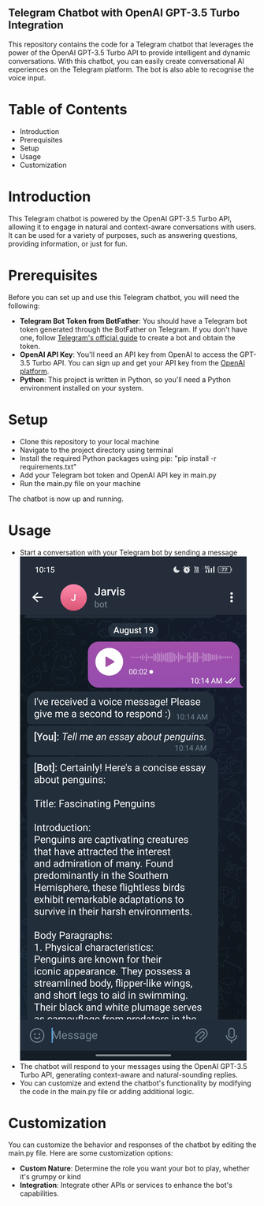 ## Telegram Chatbot with OpenAI GPT-3.5 Turbo Integration
This repository contains the code for a Telegram chatbot that leverages the power of the OpenAI GPT-3.5 Turbo API to provide intelligent and dynamic conversations. With this chatbot, you can easily create conversational AI experiences on the Telegram platform. The bot is also able to recognise the voice input.
# Table of Contents
- Introduction
- Prerequisites
- Setup
- Usage
- Customization
# Introduction
This Telegram chatbot is powered by the OpenAI GPT-3.5 Turbo API, allowing it to engage in natural and context-aware conversations with users. It can be used for a variety of purposes, such as answering questions, providing information, or just for fun.
# Prerequisites
Before you can set up and use this Telegram chatbot, you will need the following:
- **Telegram Bot Token from BotFather**: You should have a Telegram bot token generated through the BotFather on Telegram. If you don't have one, follow [Telegram's official guide](https://core.telegram.org/bots#botfather) to create a bot and obtain the token.
- **OpenAI API Key**: You'll need an API key from OpenAI to access the GPT-3.5 Turbo API. You can sign up and get your API key from the [OpenAI platform](https://platform.openai.com/).
- **Python**: This project is written in Python, so you'll need a Python environment installed on your system.
# Setup
- Clone this repository to your local machine
- Navigate to the project directory using terminal
- Install the required Python packages using pip: "pip install -r requirements.txt"
- Add your Telegram bot token and OpenAI API key in main.py
- Run the main.py file on your machine

The chatbot is now up and running.
# Usage
- Start a conversation with your Telegram bot by sending a message  
![like this](./images/demo.jpg)
- The chatbot will respond to your messages using the OpenAI GPT-3.5 Turbo API, generating context-aware and natural-sounding replies.
- You can customize and extend the chatbot's functionality by modifying the code in the main.py file or adding additional logic.

# Customization
You can customize the behavior and responses of the chatbot by editing the main.py file. Here are some customization options:
- **Custom Nature**: Determine the role you want your bot to play, whether it's grumpy or kind
- **Integration**: Integrate other APIs or services to enhance the bot's capabilities.
